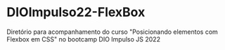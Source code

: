 # DIOImpulso22-FlexBox
Diretório para acompanhamento do curso "Posicionando elementos com Flexbox em CSS" no bootcamp DIO Impulso JS 2022
